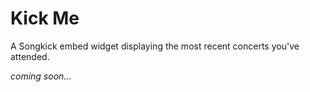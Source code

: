 # Kick Me
A Songkick embed widget displaying the most recent concerts you've attended.

<i>coming soon...</i>
